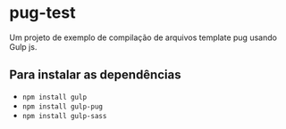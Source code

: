 pug-test
=========
Um projeto de exemplo de compilação de arquivos template pug usando Gulp js.

Para instalar as dependências
-----------------------------
- `npm install gulp`
- `npm install gulp-pug`
- `npm install gulp-sass`
